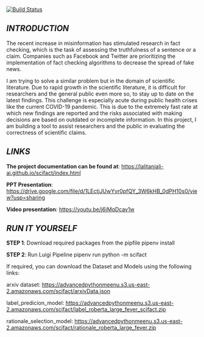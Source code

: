 
[![Build Status](https://travis-ci.com/lalitanjali-ai/scifact.svg?token=ZCUpeueQ5ZJ9dAyfaHNv&branch=master)](https://travis-ci.com/lalitanjali-ai/scifact)

## ***INTRODUCTION***

The recent increase in misinformation has stimulated research in fact checking, which is the task of assessing the truthfulness of a sentence or a claim.
Companies such as Facebook and Twitter are prioritizing the implementation of fact checking algorithms to decrease the spread of fake news.

I am trying to solve a similar problem but in the domain of scientific literature. 
Due to rapid growth in the scientific literature, it is difficult for researchers and the general public even more so, to stay up to date on the latest findings. This challenge is especially acute during public health crises like the current COVID-19 pandemic. This is due to the extremely fast rate at which new findings are reported and the risks associated with making decisions are based on outdated or incomplete information. In this project, I am building a tool to assist researchers and the public in evaluating the correctness of scientific claims.

## ***LINKS***

**The project documentation can be found at**: https://lalitanjali-ai.github.io/scifact/index.html

**PPT Presentation**: https://drive.google.com/file/d/1LEctjJUwYvr0pfQY_3W6kHB_0dPH10s0/view?usp=sharing

**Video presentation**: https://youtu.be/j6jMqDcav1w

## ***RUN IT YOURSELF***

**STEP 1**: Download required packages from the pipfile
pipenv install

**STEP 2**: Run Luigi Pipeline
pipenv run python -m scifact

If required, you can download the Dataset and Models using the following links:

arxiv dataset: https://advancedpythonmeenu.s3.us-east-2.amazonaws.com/scifact/arxivData.json

label_predicion_model: https://advancedpythonmeenu.s3.us-east-2.amazonaws.com/scifact/label_roberta_large_fever_scifact.zip

rationale_selection_model: https://advancedpythonmeenu.s3.us-east-2.amazonaws.com/scifact/rationale_roberta_large_fever.zip

